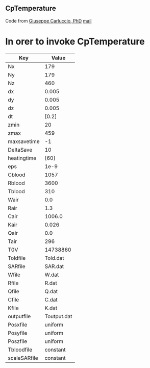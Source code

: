 
## CpTemperature
Code from [Giuseppe Carluccio, PhD](https://github.com/gcarluccio)
[mail](giuseppe.carluccio@nyulangone.org)

# In orer to invoke CpTemperature

| Key      | Value |
|----------- |----------- |
| Nx | 179 |
| Ny | 179 |
| Nz | 460 |
| dx | 0.005 |
| dy | 0.005 |
| dz | 0.005 |
| dt | [0.2] |
| zmin | 20 |
| zmax | 459 |
| maxsavetime | -1 |
| DeltaSave | 10 |
| heatingtime | [60] |
| eps | 1e-9 |
| Cblood | 1057 |
| Rblood | 3600 |
| Tblood | 310 |
| Wair | 0.0 |
| Rair | 1.3 |
| Cair | 1006.0 |
| Kair | 0.026 |
| Qair | 0.0 |
| Tair | 296 |
| T0V | 14738860 |
| Toldfile | Told.dat |
| SARfile | SAR.dat |
| Wfile | W.dat |
| Rfile | R.dat |
| Qfile | Q.dat |
| Cfile | C.dat |
| Kfile | K.dat |
| outputfile | Toutput.dat |
| Posxfile | uniform |
| Posyfile | uniform |
| Poszfile | uniform |
| Tbloodfile | constant |
| scaleSARfile | constant |


